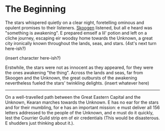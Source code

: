 # The Beginning
The stars whispered quietly on a clear night, foretelling ominous and opulent promises to their listeners.
[Skoogen](players/4st.md) listened, but all e heard was "something is awakening". 
E prepared emself a lil' potion and left on a cliche journey, escaping eir woodsy home towards the Unknown,
a great city ironically known throughout the lands, seas, and stars.
(4st's next turn here-ish?)  

(insert character here-ish?)  

Erstwhile, the stars were not as innocent as they appeared, for they were the ones awakening "the thing". 
Across the lands and seas, far from Skoogen and the Unknown, the great outbursts of the awakening nevertheless fueled the stars' twinkling delights.
(insert whatever here)

---

On a well-travelled path between the Great Eastern Capital and the Unknown, Kearan marches towards the Unknown.
E has no ear for the stars and for their mumbling, for e has an important mission: e must deliver all 156 letters addressed to the people of the Unknown, and e must do it quickly, lest the Courrier Guild strip em of eir credentials (This would be disasterous. E shudders just thinking about it.).
